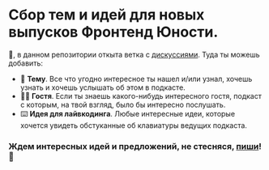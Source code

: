 # Сбор тем и идей для новых выпусков Фронтенд Юности.

👋, в данном репозитории откыта ветка с [дискуссиями](https://github.com/frontendu/themes/discussions).
Туда ты можешь добавить:
* 🤔 **Тему**. Все что угодно интересное ты нашел и/или узнал, хочешь узнать и хочешь услышать об этом в подкасте.
* 👩‍🚀 **Гостя**. Если ты знаешь какого-нибудь интересного гостя, подкаст с которым, на твой взгляд, было бы интересно послушать.
* ⌨️ **Идея для лайвкодинга**. Любые интересные идеи, которые хочется увидеть обстуканные об клавиатуры ведущих подкаста.

### Ждем интересных идей и предложений, не стесняся, [пиши](https://github.com/frontendu/themes/discussions)! 🙌
